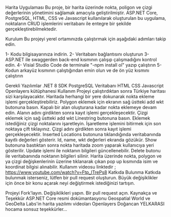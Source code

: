 Harita Uygulaması
Bu proje, bir harita üzerinde nokta, poligon ve çizgi değerlerinin yönetimini sağlamak amacıyla geliştirilmiştir. ASP.NET Core, PostgreSQL, HTML, CSS ve Javascript kullanılarak oluşturulan bu uygulama, noktaların CRUD işlemlerini veritabanı ile entegre bir şekilde gerçekleştirebilmektedir.

Kurulum
Bu projeyi yerel ortamınızda çalıştırmak için aşağıdaki adımları takip edin.

1- Kodu bilgisayarınıza indirin. 
2- Veritabanı bağlantısını oluşturun 
3- ASP.NET ile swaggerden back-end kısmının çalışıp çalışmadığını kontrol edin. 
4- Visial Studio Code de terminale "-npm install ol" yazıp çalıştırın 
5- Kodun arkayüz kısmının çalıştığından emin olun ve de ön yüz kısmını çalıştırın

Gerekli Yazılımlar
.NET 8 SDK
PostgreSQL Veritabanı
HTML
CSS
Javascript
Openlayers kütüphanesi
Kullanım
Projeyi çalıştırdıktan sonra Türkiye haritası sizi karşılayacaktır.
Haritada herhangi bir yere dokunarak nokta ekleme işlemi gerçekleştirebiliriz.
Polygon eklemek için ekranın sağ üstteki add wkt butonuna basın. Kapalı bir alan oluşturana kadar nokta eklemeye devam edin. Alanın adını girdikten sonra kayıt işlemi gerçekleşecektir.
Çizgi eklemek için sağ üstteki add wkt Linestring butonuna basın. Eklemek istediğiniz çizgi noktalarını işaretleyin. İşaretleme işlemini bitirmek için son noktaya çift tıklayınız. Çizgi adını girdikten sonra kayıt işlemi gerçekleşecektir.
Inserted Locations butonuna tıklandığında veritabanında kayıtlı değerleri gösterir. Id, name, wkt değerleri ekranda gözükür.
Show butonuna bastıktan sonra nokta haritada zoom yaparak kullanıcıya yeri gösterilir.
Update işlemi ile noktanın bilgileri güncellenebilir.
Delete butonu ile veritabanında noktanın bilgileri silinir.
Harita üzerinde nokta, polygon ve ya çizgi değişkenlerinin üzerine tıklanarak çıkan pop up kısmında isim ve koordinat bilgisi alınabilir.
Kullanım videosu linktedir ; https://www.youtube.com/watch?v=Ftp_ITrePs8
Katkıda Bulunma
Katkıda bulunmak isterseniz, lütfen bir pull request oluşturun. Büyük değişiklikler için önce bir konu açarak neyi değiştirmek istediğinizi tartışın.

Projeyi Fork'layın.
Değişiklikleri yapın.
Bir pull request açın.
Kaynakça ve Teşekkür
ASP.NET Core resmi dokümantasyonu
Geospatial World ve GeoDelta Labs'in harita yazılımı videoları
Openlayers
Doğancan YELKARASI hocama sonsuz teşekkürler...
